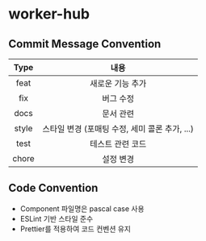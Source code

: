 # worker-hub

## Commit Message Convention

| Type  |                      내용                      |
| :---: | :--------------------------------------------: |
| feat  |                새로운 기능 추가                |
|  fix  |                   버그 수정                    |
| docs  |                   문서 관련                    |
| style | 스타일 변경 (포매팅 수정, 세미 콜론 추가, ...) |
| test  |                테스트 관련 코드                |
| chore |                   설정 변경                    |

## Code Convention

- Component 파일명은 pascal case 사용
- ESLint 기반 스타일 준수
- Prettier를 적용하여 코드 컨벤션 유지
